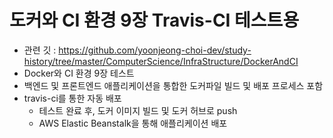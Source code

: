 # 도커와 CI 환경 9장 Travis-CI 테스트용
- 관련 깃 : https://github.com/yoonjeong-choi-dev/study-history/tree/master/ComputerScience/InfraStructure/DockerAndCI
- Docker와 CI 환경 9장 테스트
- 백엔드 및 프론트엔드 애플리케이션을 통합한 도커파일 빌드 및 배포 프로세스 포함
- travis-ci를 통한 자동 배포
  - 테스트 완료 후, 도커 이미지 빌드 및 도커 허브로 push
  - AWS Elastic Beanstalk을 통해 애플리케이션 배포